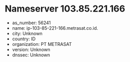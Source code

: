 # Nameserver 103.85.221.166

* as_number: 56241
* name: ip-103-85-221-166.metrasat.co.id.
* city: Unknown
* country: ID
* organization: PT METRASAT
* version: Unknown
* dnssec: Unknown
